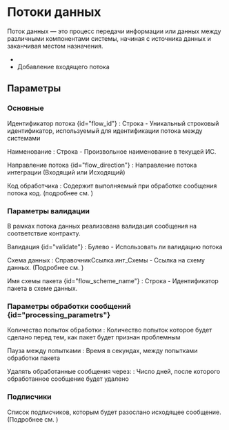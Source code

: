# Потоки данных

Поток данных — это процесс передачи информации или данных между различными компонентами системы, начиная с источника 
данных и заканчивая местом назначения.

- [](new_outcome_flow.md)
- Добавление входящего потока

## Параметры

### Основные
Идентификатор потока {id="flow_id"}
: Строка - Уникальный строковый идентификатор, используемый для идентификации потока между системами


Наименование
: Строка - Произвольное наименование в текущей ИС.

Направление потока {id="flow_direction"}
: Направление потока интеграции (Входящий или Исходящий)

Код обработчика
: Содержит выполняемый при обработке сообщения потока код. (подробнее см. [](codeEditor.md))


### Параметры валидации

В рамках потока данных реализована валидация сообщения на соответствие контракту.

Валидация {id="validate"}
: Булево - Использовать ли валидацию потока

Схема данных
: СправочникСсылка.инт_Схемы - Ссылка на схему данных. (Подробнее см. [](schemas.md))

Имя схемы пакета {id="flow_scheme_name"}
: Строка - Идентификатор пакета в схеме данных.

### Параметры обработки сообщений {id="processing_parametrs"}

Количество попыток обработки
: Количество попыток которое будет сделано перед тем, как пакет будет признан проблемным

Пауза между попытками
: Время в секундах, между попытками обработки пакета

Удалять обработанные сообщения через:
: Число дней, после которого обработанное сообщение будет удалено

### Подписчики

Список подписчиков, которым будет разослано исходящее сообщение. (Подробнее см. [](subscribers.md))